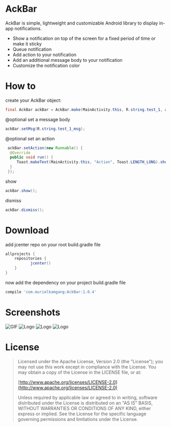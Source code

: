 # AckBar
AckBar is simple, lightweight and customizable Android library to display in-app notifications.

* Show a notification on top of the screen for a fixed period of time or make it sticky
* Queue notification
* Add action to your notification
* Add an additional message body to your notification
* Customize the notification color

# How to
create your AckBar object:
```java
final AckBar ackBar = AckBar.make(MainActivity.this, R.string.test_1, android.R.color.black, 5000);
```
@optional
set a message body
```java
ackBar.setMsg(R.string.test_1_msg);
```

@optional
set an action
```java
 ackBar.setAction(new Runnable() {
  @Override
  public void run() {
     Toast.makeText(MainActivity.this, "Action", Toast.LENGTH_LONG).show();
  }
 });
 ```
 show
 ```java
 ackBar.show();
 ```
 dismiss
 ```java
 ackBar.dismiss();
 ```

# Download

add jcenter repo on your root build.gradle file

```groovy
allprojects {
    repositories {
           jcenter()
    }
}
```

now add  the dependency on your project build.gradle file
```groovy
compile 'com.murielkamgang:AckBar:1.0.4'
```
# Screenshots
![GIF](gif/g_1.gif)
![Logo](screenshots/s_1.png)
![Logo](screenshots/s_3.png)
![Logo](screenshots/s_4.png)

# License

> Licensed under the Apache License, Version 2.0 (the "License");
> you may not use this work except in compliance with the License.
> You may obtain a copy of the License in the LICENSE file, or at:
>
>  [http://www.apache.org/licenses/LICENSE-2.0](http://www.apache.org/licenses/LICENSE-2.0)
>
> Unless required by applicable law or agreed to in writing, software
> distributed under the License is distributed on an "AS IS" BASIS,
> WITHOUT WARRANTIES OR CONDITIONS OF ANY KIND, either express or implied.
> See the License for the specific language governing permissions and
> limitations under the License.



